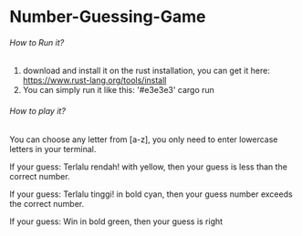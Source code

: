 # Number-Guessing-Game
###### How to Run it?
1. download and install it on the rust installation, you can get it here: https://www.rust-lang.org/tools/install
2. You can simply run it like this: '#e3e3e3' cargo run

###### How to play it?

You can choose any letter from [a-z], you only need to enter lowercase letters in your terminal.

If your guess: Terlalu rendah!
with yellow,
then your guess is less than the correct number.

If your guess: Terlalu tinggi!
in bold cyan,
then your guess number exceeds the correct number.

If your guess: Win
in bold green,
then your guess is right
